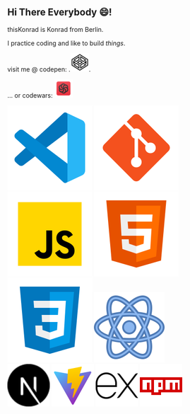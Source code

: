 ## Hi There Everybody 😄!

thisKonrad is Konrad from Berlin.

I practice coding and like to build *things*.


visit me @ codepen:
.[<img src="./icons8-codepen.svg" width="42"/>](https://codepen.io/Konrad-Wittich).

... or codewars:
[<img src="icons8-codewars.svg" width="42">](https://www.codewars.com/users/thisKonrad)



![icon-vs-code](./icons8-vs-code.svg)  ![icon-git](./icons8-git.svg)  ![jS-icon](./icons8-002javascript.svg)  	![jS-icon](./icons8-002html.svg) 	![jS-icon](./icons8-002css.svg) ![react-icon](./icons8-react.svg)  
<img src="./next-js.svg" width="96"/> <img src="./icons8-schnell.svg" width="96"/> <img src="./expressJS.svg" width="96"/> <img src="./icons8-npm.svg" width="96"/> 
